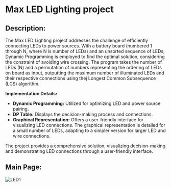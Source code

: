 # Max LED Lighting project

## **Description:**
The Max LED Lighting project addresses the challenge of efficiently connecting LEDs to power sources. With a battery board (numbered 1 through N, where N is number of LEDs) and an unsorted sequence of LEDs, Dynamic Programming is employed to find the optimal solution, considering the constraint of avoiding wire crossing. The program takes the number of LEDs (N) and a permutation of numbers representing the ordering of LEDs on board as input, outputting the maximum number of illuminated LEDs and their respective connections using thej Longest Common Subsequence (LCS) algorithm.

**Implementation Details:**
- **Dynamic Programming:** Utilized for optimizing LED and power source pairing.
- **DP Table:** Displays the decision-making process and connections.
- **Graphical Representation:** Offers a user-friendly interface for visualizing LED connections. The graphical representation is detailed for a small number of LEDs, adapting to a simpler version for larger LED and wire connections.

The project provides a comprehensive solution, visualizing decision-making and demonstrating LED connections through a user-friendly interface.


## Main Page:
![LED1](https://github.com/hanadiasfour/Max-LED-Lighting/assets/91291021/ec6584f9-ece9-4e49-a395-600ca4650bc8)
